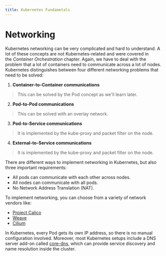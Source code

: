 ```yaml
---
title: Kubernetes Fundametals
---
```


# Networking

Kubernetes networking can be very complicated and hard to understand. A lot of these concepts are not Kubernetes-related and were covered in the _Container Orchestration_ chapter. Again, we have to deal with the problem that a lot of containers need to communicate across a lot of nodes. Kubernetes distinguishes between four different networking problems that need to be solved:

1.  **Container-to-Container communications**  
> This can be solved by the Pod concept as we'll learn later.
2.  **Pod-to-Pod communications**  
> This can be solved with an overlay network.
3.  **Pod-to-Service communications**  
> It is implemented by the kube-proxy and packet filter on the node.
4.  **External-to-Service communications**  
> It is implemented by the kube-proxy and packet filter on the node.

There are different ways to implement networking in Kubernetes, but also three important requirements:

-   All pods can communicate with each other across nodes.
-   All nodes can communicate with all pods.
-   No Network Address Translation (NAT).

To implement networking, you can choose from a variety of network vendors like:

-   [Project Calico](https://www.tigera.io/project-calico/)
-   [Weave](https://www.weave.works/oss/net/)
-   [Cilium](https://cilium.io/)

In Kubernetes, every Pod gets its own IP address, so there is no manual configuration involved. Moreover, most Kubernetes setups include a DNS server add-on called [core-dns](https://kubernetes.io/docs/tasks/administer-cluster/coredns/), which can provide service discovery and name resolution inside the cluster.